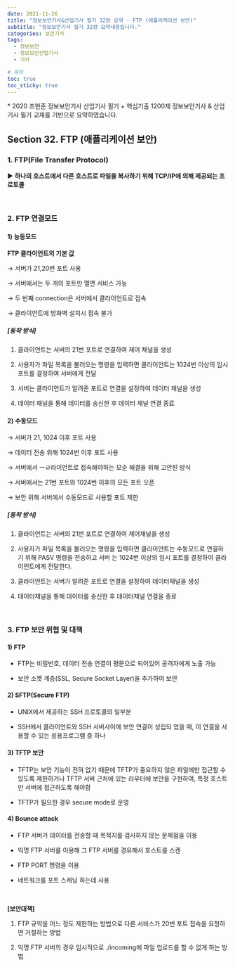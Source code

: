 ```yaml
---
date: 2021-11-26
title: "정보보안기사&산업기사 필기 32장 요약 - FTP (애플리케이션 보안)"
subtitle: "정보보안기사 필기 32장 요약내용입니다."
categories: 보안기사
tags:
  - 정보보안
  - 정보보안산업기사
  - 기사

# 목차
toc: true  
toc_sticky: true 
---
```



\* 2020 조현준 정보보안기사 산업기사 필기 + 핵심기출 1200제 정보보안기사 & 산업기사 필기 교재를 기반으로 요약하였습니다.


## Section 32. FTP (애플리케이션 보안)

### 1. FTP(File Transfer Protocol)

▶ **하나의 호스트에서 다른 호스트로 파일을 복사하기 위해 TCP/IP에 의해 제공되는 프로토콜**

<br>

### 2. FTP 연결모드

#### 1) 능동모드

**FTP 클라이언트의 기본 값**

→ 서버가 21,20번 포트 사용

→ 서버에서는 두 개의 포트만 열면 서비스 가능

→ 두 번쨰 connection은 서버에서 클라이언트로 접속

→ 클라이언트에 방화벽 설치시 접속 불가

##### [동작 방식]

1) 클라이언트는 서버의 21번 포트로 연결하여 제어 채널을 생성

2) 사용자가 파일 목록을 불러오는 명령을 입력하면 클라이언트는 1024번 이상의 임시 포트를 결정하여 서버에게 전달

3) 서버는 클라이언트가 알려준 포트로 연결을 설정하여 데이터 채널을 생성

4) 데이터 패널을 통해 데이터를 송신한 후 데이터 채널 연결 종료

#### 2) 수동모드

→ 서버가 21, 1024 이후 포트 사용

→ 데이터 전송 위해 1024번 이후 포트 사용

→ 서버에서 ㅡㄹ라이언트로 접속해야하는 모순 해결을 위해 고안된 방식

→ 서버에서는 21번 포트와 1024번 이후의 모든 포트 오픈

→ 보안 위해 서버에서 수동모드로 사용할 포트 제한

##### [동작 방식]

1) 클라이언트는 서버의 21번 포트로 연결하여 제어채널을 생성 

2) 사용자가 파일 목록을 불러오는 명령을 입력하면 클라이언트는 수동모드로 연결하기 위해 PASV 명령을 전송하고 서버 는 1024번 이상의 임시 포트를 결정하여 클라이언트에게 전달한다. 

3) 클라이언트는 서버가 알려준 포트로 연결을 설정하여 데이터채널을 생성 

4) 데이터채널을 통해 데이터를 송신한 후 데이터채널 연결을 종료 

<br>

### 3. FTP 보안 위협 및 대책

#### 1) FTP

- FTP는 비밀번호, 데이터 전송 연결이 평문으로 되어있어 공격자에게 노출 가능

- 보안 소켓 계층(SSL, Secure Socket Layer)을 추가하여 보안

#### 2) SFTP(Secure FTP)

- UNIX에서 제공하는 SSH 프로토콜의 일부분

- SSH에서 클라이언트와 SSH 서버사이에 보안 연결이 성립되 었을 때, 이 연결을 사용할 수 있는 응용프로그램 중 하나

#### 3) TFTP 보안

- TFTP는 보안 기능이 전혀 없기 때문에 TFTP가 중요하지 않은 파일에만 접근할 수 있도록 제한하거나 TFTP 서버 근처에 있는 라우터에 보안을 구현하여, 특정 호스트만 서버에 접근하도록 해야함

- TFTP가 필요한 경우 secure mode로 운영 

#### 4) Bounce attack​

- FTP 서버가 데이터를 전송할 때 목적지를 검사하지 않는 문제점을 이용

- 익명 FTP 서버를 이용해 그 FTP 서버를 경유해서 호스트를 스캔

- FTP PORT 명령을 이용

- 네트워크를 포트 스캐닝 하는데 사용

<br>

**[보안대책]**

1) FTP 규약을 어느 정도 제한하는 방법으로 다른 서비스가 20번 포트 접속을 요청하면 거절하는 방법

2) 익명 FTP 서버의 경우 임시적으로 ./incoming에 파일 업로드를 할 수 없게 하는 방법 
